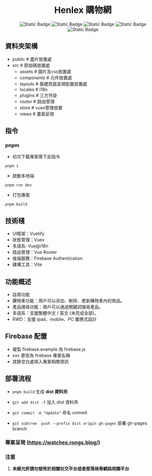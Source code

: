 <div align="center">

# Henlex 購物網

![Static Badge](https://img.shields.io/badge/Vue-green) ![Static Badge](https://img.shields.io/badge/Vuetify-blue) ![Static Badge](https://img.shields.io/badge/Vite-green) ![Static Badge](https://img.shields.io/badge/Node-v21.6.2-blue)  ![Static Badge](https://img.shields.io/badge/pnpm-9.7.0-orange)

</div>

## 資料夾架構
 - public # 圖片放置處
 - src # 原始碼放置處
    - assets # 圖片及css放置處
    - components # 元件放置處
    - layouts # 基礎頁面呈現配置放置處
    - locales # i18n
    - plugins # 三方外掛
    - router # 路由管理
    - store # vuex管理放置
    - views # 畫面呈現
    
## 指令

### pnpm
- 初次下載專案需下此指令
```
pnpm i 
```

- 啟動本地端
```
pnpm run dev 
```

- 打包專案
```
pnpm build 
```

## 技術棧
-	UI框架：Vuetify
-	狀態管理：Vuex
-   多語系: Vue@i18n
-	路由管理：Vue Router
-	後端服務：Firebase Authentication
-	建構工具：Vite

## 功能概述
-   註冊功能
-	購物車功能：用戶可以添加、刪除、更新購物車內的商品。
-	產品搜尋功能：用戶可以通過關鍵詞搜尋產品。
-   多語系：支援繁體中文 / 英文 (未完成全部)。
-   RWD：支援 ipad、mobile、PC 響應式設計

## Firebase 配置
-   複製 firebase.example 為 firebase.js
-   xxx 更改為 firebase 專案名稱
-   其餘空白處填入專案相關資訊

## 部署流程
- `pnpm build` 生成 **dist 資料夾**

- `git add dist -f` 加入 dist 資料夾

- `git commit -m "Update"` 命名 commit

- `git subtree  push --prefix dist origin gh-pages` 部署 gh-pages branch

### 專案呈現 (https://watches.rongs.blog/)

### 注意

1. <strong>未經允許請勿發佈於相關社交平台或者部落格等網路相關平台<strong>


